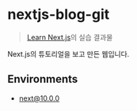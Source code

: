 # nextjs-blog-git

> [Learn Next.js](https://nextjs.org/learn)의 실습 결과물

Next.js의 튜토리얼을 보고 만든 웹입니다.

## Environments

- next@10.0.0
